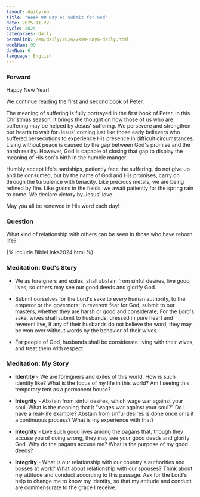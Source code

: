 ```yaml
---
layout: daily-en
title: "Week 99 Day 6: Submit for God"
date: 2025-11-22
cycle: 2024
categories: daily
permalink: /en/daily/2024/wk99-day6-daily.html
weekNum: 99
dayNum: 6
language: English
---
```


### Forward     
Happy New Year!  

We continue reading the first and second book of Peter.

The meaning of suffering is fully portrayed in the first book of Peter. In this Christmas season, it brings the thought on how those of us who are suffering may be helped by Jesus' suffering. We persevere and strengthen our hearts to wait for Jesus' coming just like those early believers who suffered persecutions to experience His presence in difficult circumstances. Living without peace is caused by the gap between God's promise and the harsh reality. However, God is capable of closing that gap to display the meaning of His son's birth in the humble manger.

Humbly accept life's hardships, patiently face the suffering, do not give up and be consumed, but by the name of God and His promises, carry on through the turbulence with tenacity. Like precious metals, we are being refined by fire. Like grains in the fields, we await patiently for the spring rain to come. We declare victory by Jesus' love.

May you all be renewed in His word each day!

### Question     
What kind of relationship with others can be seen in those who have reborn life?

{% include BibleLinks2024.html %} 

### Meditation: God's Story   
+ We as foreigners and exiles, shall abstain from sinful desires, live good lives, so others may see our good deeds and glorify God. 

+ Submit ourselves for the Lord's sake to every human authority, to the emperor or the governors; In reverent fear for God, submit to our masters, whether they are harsh or good and considerate; For the Lord's sake, wives shall submit to husbands, dressed in pure heart and reverent live, if any of their husbands do not believe the word, they may be won over without words by the behavior of their wives. 

+ For people of God, husbands shall be considerate living with their wives, and treat them with respect. 

### Meditation: My Story   
+ **Identity** - We are foreigners and exiles of this world. How is such identity like? What is the focus of my life in this world? Am I seeing this temporary tent as a permanent house? 

+ **Integrity** - Abstain from sinful desires, which wage war against your soul. What is the meaning that it "wages war against your soul?" Do I have a real-life example? Abstain from sinful desires is done once or is it a continuous process? What is my experience with that? 

+ **Integrity** - Live such good lives among the pagans that, though they accuse you of doing wrong, they may see your good deeds and glorify God. Why do the pagans accuse me? What is the purpose of my good deeds? 

+ **Integrity** - What is our relationship with our country's authorities and bosses at work? What about relationship with our spouses? Think about my attitude and conduct according to this passage. Ask for the Lord's help to change me to know my identity, so that my attitude and conduct are commensurate to the grace I receive. 
